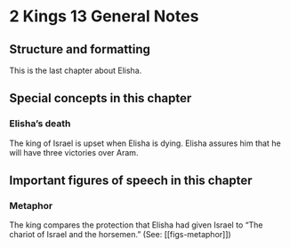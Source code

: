 # 2 Kings 13 General Notes
## Structure and formatting

This is the last chapter about Elisha.

## Special concepts in this chapter

### Elisha’s death
The king of Israel is upset when Elisha is dying. Elisha assures him that he will have three victories over Aram.

## Important figures of speech in this chapter

### Metaphor

The king compares the protection that Elisha had given Israel to “The chariot of Israel and the horsemen.” (See: [[figs-metaphor]])
